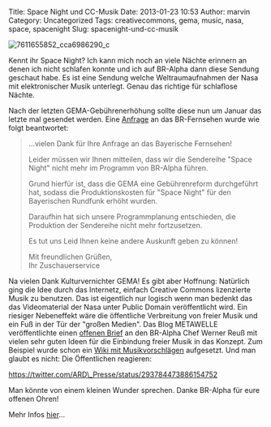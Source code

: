 Title: Space Night und CC-Musik
Date: 2013-01-23 10:53
Author: marvin
Category: Uncategorized
Tags: creativecommons, gema, music, nasa, space, spacenight
Slug: spacenight-und-cc-musik

![7611655852_cca6986290_c]({filename}/images/7611655852_cca6986290_c.jpg)

Kennt ihr Space Night? Ich kann mich noch an viele Nächte erinnern an
denen ich nicht schlafen konnte und ich auf BR-Alpha dann diese Sendung
geschaut habe. Es ist eine Sendung welche Weltraumaufnahmen der Nasa mit
elektronischer Musik unterlegt. Genau das richtige für schlaflose
Nächte.

Nach der letzten GEMA-Gebührenerhöhung sollte diese nun um Januar das
letzte mal gesendet werden. Eine
[Anfrage](http://research-institute.blogspot.de/2013/01/space-night-auf-br-alpha.html)
an das BR-Fernsehen wurde wie folgt beantwortet:

> …vielen Dank für Ihre Anfrage an das Bayerische Fernsehen!
>
> Leider müssen wir Ihnen mitteilen, dass wir die Sendereihe "Space
> Night" nicht mehr im Programm von BR-Alpha führen.
>
> Grund hierfür ist, dass die GEMA eine Gebührenreform durchgeführt hat,
> sodass die Produktionskosten für "Space Night" für den Bayerischen
> Rundfunk erhöht wurden.
>
> Daraufhin hat sich unsere Programmplanung entschieden, die Produktion
> der Sendereihe nicht mehr fortzusetzen.
>
> Es tut uns Leid Ihnen keine andere Auskunft geben zu können!
>
> Mit freundlichen Grüßen,  
>  Ihr Zuschauerservice

Na vielen Dank Kulturvernichter GEMA! Es gibt aber Hoffnung: Natürlich
ging die Idee durch das Internetz, einfach Creative Commons lizenzierte
Musik zu benutzen. Das ist eigentlich nur logisch wenn man bedenkt das
das Videomaterial der Nasa unter Public Domain veröffentlicht wird. Ein
riesiger Nebeneffekt wäre die öffentliche Verbreitung von freier Musik
und ein Fuß in der Tür der "großen Medien". Das Blog METAWELLE
veröffentlichte einen [offenen
Brief](http://metawelle.net/2013/01/18/netaudio-space-night) an den
BR-Alpha Chef Werner Reuß mit vielen sehr guten Ideen für die Einbindung
freier Musik in das Konzept. Zum Beispiel wurde schon ein [Wiki mit
Musikvorschlägen](http://wiki.superpolar.com/index.php?title=GEMA-freie_Musik_f%C3%BCr_die_SpaceNight)
aufgesetzt. Und man glaubt es nicht: Die Öffentlichen reagieren:

https://twitter.com/ARD\_Presse/status/293784473886154752

Man könnte von einem kleinen Wunder sprechen. Danke BR-Alpha für eure
offenen Ohren!

Mehr Infos [hier](http://www.heise.de/tp/blogs/6/153598)...

